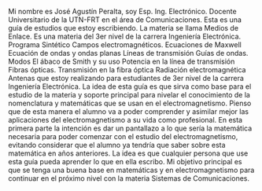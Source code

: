Mi nombre es José Agustín Peralta, soy Esp. Ing. Electrónico. Docente Universitario de la UTN-FRT en el área de Comunicaciones.
Esta es una guía de estudios que estoy escribiendo. La materia se llama Medios de Enlace. Es una materia del 3er nivel de la carrera Ingeniería Electrónica.  
Programa Sintético 
Campos electromagnéticos. Ecuaciones de Maxwell 
Ecuación de ondas y ondas planas 
Líneas de transmisión 
Guías de ondas. Modos 
El ábaco de Smith y su uso 
Potencia en la línea de transmisión 
Fibras ópticas. Transmisión en la fibra óptica 
Radiación electromagnética 
Antenas  que estoy realizando para estudiantes de 3er nivel de la carrera Ingeniería Electrónica. 
La idea de esta guía es que sirva como base para el estudio de la materia y soporte principal para nivelar el conocimiento de la nomenclatura y matemáticas que se usan en el electromagnetismo.
Pienso que de esta manera el alumno va a poder comprender y asimilar mejor las aplicaciones del electromagnetismo a su vida como profesional.
En esta primera parte la intención es dar un pantallazo a lo que sería la matemática necesaria para poder comenzar con el estudio del electromagnetismo, evitando considerar que el alumno ya tendría que saber
sobre esta matemática en años anteriores. La idea es que cualquier persona que use esta guía pueda aprender lo que en ella escribo. 
Mi objetivo principal es que se tenga una buena base en matemáticas y en electromagnetismo para continuar en el próximo nivel con la materia Sistemas de Comunicaciones.
